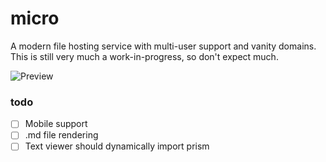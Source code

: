 # micro

A modern file hosting service with multi-user support and vanity domains. This is still very much a work-in-progress, so don't expect much.

![Preview](https://i.imgur.com/hsijjig.png)

### todo

- [ ] Mobile support
- [ ] .md file rendering
- [ ] Text viewer should dynamically import prism
